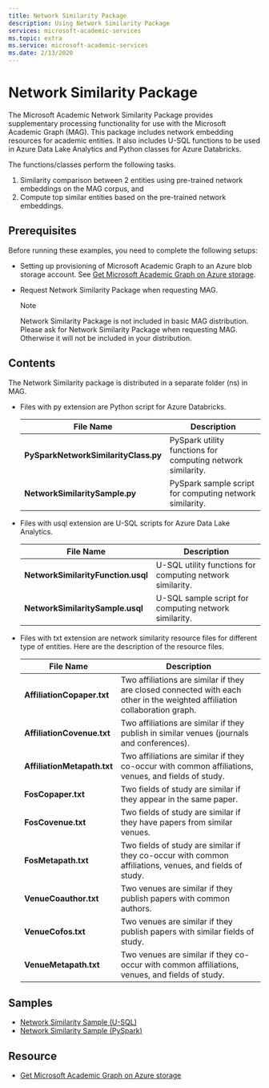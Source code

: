 ```yaml
---
title: Network Similarity Package
description: Using Network Similarity Package
services: microsoft-academic-services
ms.topic: extra
ms.service: microsoft-academic-services
ms.date: 2/13/2020
---
```

# Network Similarity Package

The Microsoft Academic Network Similarity Package provides supplementary processing functionality for use with the Microsoft Academic Graph (MAG). This package includes network embedding resources for academic entities. It also includes U-SQL functions to be used in Azure Data Lake Analytics and Python classes for Azure Databricks.

The functions/classes perform the following tasks.

1. Similarity comparison between 2 entities using pre-trained network embeddings on the MAG corpus, and
2. Compute top similar entities based on the pre-trained network embeddings.

## Prerequisites

Before running these examples, you need to complete the following setups:

* Setting up provisioning of Microsoft Academic Graph to an Azure blob storage account. See [Get Microsoft Academic Graph on Azure storage](get-started-setup-provisioning.md).

* Request Network Similarity Package when requesting MAG.

  > [!NOTE]
  > Network Similarity Package is not included in basic MAG distribution. Please ask for Network Similarity Package when requesting MAG. Otherwise it will not be included in your distribution.

## Contents

The Network Similarity package is distributed in a separate folder (ns) in MAG.

* Files with py extension are Python script for Azure Databricks.

  |File Name|Description|
  |---------|---------|
  |**PySparkNetworkSimilarityClass.py**|PySpark utility functions for computing network similarity.|
  |**NetworkSimilaritySample.py**|PySpark sample script for computing network similarity.|
  
* Files with usql extension are U-SQL scripts for Azure Data Lake Analytics.

  |File Name|Description|
  |---------|---------|
  |**NetworkSimilarityFunction.usql**|U-SQL utility functions for computing network similarity.|
  |**NetworkSimilaritySample.usql**|U-SQL sample script for computing network similarity.|

* Files with txt extension are network similarity resource files for different type of entities. Here are the description of the resource files.
 
  |File Name|Description|
  |---------|---------|
  |**AffiliationCopaper.txt**|Two affiliations are similar if they are closed connected with each other in the weighted affiliation collaboration graph.|
  |**AffiliationCovenue.txt**|Two affiliations are similar if they publish in similar venues (journals and conferences).|
  |**AffiliationMetapath.txt**|Two affiliations are similar if they co-occur with common affiliations, venues, and fields of study.|
  |**FosCopaper.txt**|Two fields of study are similar if they appear in the same paper.|
  |**FosCovenue.txt**|Two fields of study are similar if they have papers from similar venues.|
  |**FosMetapath.txt**|Two fields of study are similar if they co-occur with common affiliations, venues, and fields of study.|
  |**VenueCoauthor.txt**|Two venues are similar if they publish papers with common authors.|
  |**VenueCofos.txt**|Two venues are similar if they publish papers with similar fields of study.|
  |**VenueMetapath.txt**|Two venues are similar if they co-occur with common affiliations, venues, and fields of study.|

## Samples

* [Network Similarity Sample (U-SQL)](network-similarity-analytics.md)
* [Network Similarity Sample (PySpark)](network-similarity-databricks.md)

## Resource

* [Get Microsoft Academic Graph on Azure storage](get-started-setup-provisioning.md)
